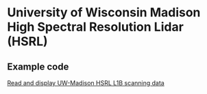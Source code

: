 # University of Wisconsin Madison High Spectral Resolution Lidar (HSRL)

## Example code

[Read and display UW-Madison HSRL L1B scanning data](https://ssec.github.io/hsrl.github.io/examples/read_display_uw_hsrl_scanning.html)
